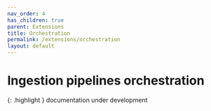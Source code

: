 ```yaml
---
nav_order: 4
has_children: true
parent: Extensions
title: Orchestration
permalink: /extensions/orchestration
layout: default
---
```

# Ingestion pipelines orchestration

{: .highlight }
documentation under development
